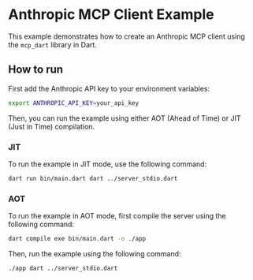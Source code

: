 # Anthropic MCP Client Example

This example demonstrates how to create an Anthropic MCP client using the `mcp_dart` library in Dart.

## How to run

First add the Anthropic API key to your environment variables:

```bash
export ANTHROPIC_API_KEY=your_api_key
```

Then, you can run the example using either AOT (Ahead of Time) or JIT (Just in Time) compilation.

### JIT

To run the example in JIT mode, use the following command:

```bash
dart run bin/main.dart dart ../server_stdio.dart
```

### AOT

To run the example in AOT mode, first compile the server using the following command:

```bash
dart compile exe bin/main.dart -o ./app
```

Then, run the example using the following command:

```bash
./app dart ../server_stdio.dart
```
